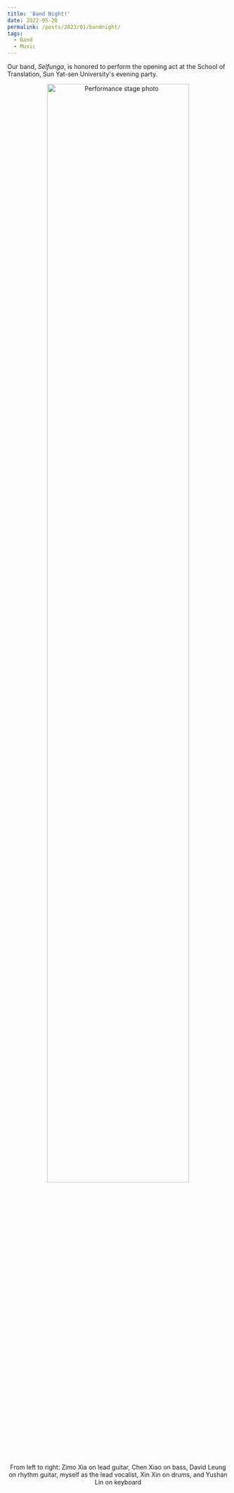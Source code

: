 ```yaml
---
title: 'Band Night!'
date: 2022-05-28
permalink: /posts/2023/01/bandnight/
tags:
  - Band
  - Music
---
```


Our band, *Selfunga*, is honored to perform the opening act at the School of Translation, Sun Yat-sen University's evening party.

<div style="text-align: center;">
    <img src="/XiuchengZhang/images/stage.png" alt="Performance stage photo" style="width: 80%; max-width: 600px;">
    <p>From left to right: Zimo Xia on lead guitar, Chen Xiao on bass, David Leung on rhythm guitar, myself as the lead vocalist, Xin Xin on drums, and Yushan Lin on keyboard</p>
</div>
